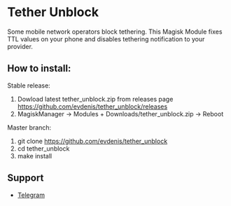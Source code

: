 # Tether Unblock

Some mobile network operators block tethering. This Magisk Module fixes
TTL values on your phone and disables tethering notification to your
provider.

## How to install:

Stable release:
1. Dowload latest tether_unblock.zip from releases page
   https://github.com/evdenis/tether_unblock/releases
2. MagiskManager -> Modules + Downloads/tether_unblock.zip -> Reboot

Master branch:
1. git clone https://github.com/evdenis/tether_unblock
2. cd tether_unblock
3. make install

## Support

- [Telegram](https://t.me/joinchat/GsJfBBaxozXvVkSJhm0IOQ)
